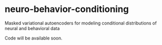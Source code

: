 # neuro-behavior-conditioning
Masked variational autoencoders for modeling conditional distributions of neural and behavioral data

Code will be available soon.

